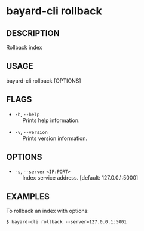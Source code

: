 # bayard-cli rollback

## DESCRIPTION
Rollback index

## USAGE
bayard-cli rollback [OPTIONS]

## FLAGS
- `-h`, `--help`  
&nbsp;&nbsp;&nbsp;&nbsp; Prints help information.

- `-v`, `--version`  
&nbsp;&nbsp;&nbsp;&nbsp; Prints version information.

## OPTIONS
- `-s`, `--server` `<IP:PORT>`  
&nbsp;&nbsp;&nbsp;&nbsp; Index service address. [default: 127.0.0.1:5000]

## EXAMPLES

To rollback an index with options:

```shell script
$ bayard-cli rollback --server=127.0.0.1:5001
```

